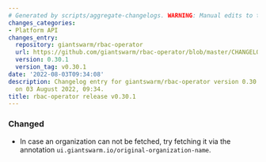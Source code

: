 ```yaml
---
# Generated by scripts/aggregate-changelogs. WARNING: Manual edits to this files will be overwritten.
changes_categories:
- Platform API
changes_entry:
  repository: giantswarm/rbac-operator
  url: https://github.com/giantswarm/rbac-operator/blob/master/CHANGELOG.md#0301---2022-08-03
  version: 0.30.1
  version_tag: v0.30.1
date: '2022-08-03T09:34:08'
description: Changelog entry for giantswarm/rbac-operator version 0.30.1, published
  on 03 August 2022, 09:34.
title: rbac-operator release v0.30.1
---
```


### Changed
- In case an organization can not be fetched, try fetching it via the annotation `ui.giantswarm.io/original-organization-name`.
